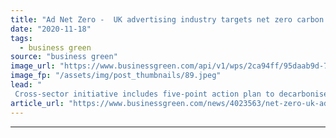 ```yaml
---
title: "Ad Net Zero -  UK advertising industry targets net zero carbon emissions by 2030"
date: "2020-11-18"
tags: 
  - business green
source: "business green"
image_url: "https://www.businessgreen.com/api/v1/wps/2ca94ff/95daab9d-7e90-40be-8265-b1bf4ff8aa1c/2/Smuggler-Tesco-Mum-advertising-185x114.jpeg"
image_fp: "/assets/img/post_thumbnails/89.jpeg"
lead: "
 Cross-sector initiative includes five-point action plan to decarbonise companies and operations right across the advertising industry value chain ..."
article_url: "https://www.businessgreen.com/news/4023563/net-zero-uk-advertising-industry-targets-net-zero-carbon-emissions-2030"
---
```


---
